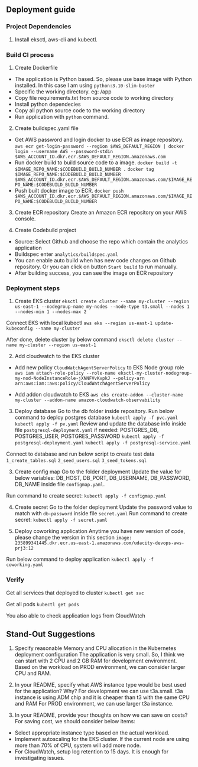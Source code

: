 ## Deployment guide

### Project Dependencies
1. Install eksctl, aws-cli and kubectl.

### Build CI process
1. Create Dockerfile
- The application is Python based. So, please use base image with Python installed. In this case I am using `python:3.10-slim-buster`
- Specific the working directory. eg: /app
- Copy file requirements.txt from source code to working directory
- Install python dependecies
- Copy all python source code to the working directory
- Run application with `python` command.

2. Create buildspec.yaml file
- Get AWS password and login docker to use ECR as image repository.
`aws ecr get-login-password --region $AWS_DEFAULT_REGION | docker login --username AWS --password-stdin $AWS_ACCOUNT_ID.dkr.ecr.$AWS_DEFAULT_REGION.amazonaws.com`
- Run docker build to build source code to a image.
`docker build -t $IMAGE_REPO_NAME:$CODEBUILD_BUILD_NUMBER .`
`docker tag $IMAGE_REPO_NAME:$CODEBUILD_BUILD_NUMBER $AWS_ACCOUNT_ID.dkr.ecr.$AWS_DEFAULT_REGION.amazonaws.com/$IMAGE_REPO_NAME:$CODEBUILD_BUILD_NUMBER`
- Push built docker image to ECR.
`docker push $AWS_ACCOUNT_ID.dkr.ecr.$AWS_DEFAULT_REGION.amazonaws.com/$IMAGE_REPO_NAME:$CODEBUILD_BUILD_NUMBER`

3. Create ECR repository
Create an Amazon ECR repository on your AWS console.

4. Create Codebuild project
- Source: Select Github and choose the repo which contain the analytics application
- Buildspec enter `analytics/buildspec.yaml`
- You can enable auto build when has new code changes on Github repository. Or you can click on button `Start build` to run manually.
- After building success, you can see the image on ECR repository


### Deployment steps
1. Create EKS cluster
`eksctl create cluster --name my-cluster --region us-east-1 --nodegroup-name my-nodes --node-type t3.small --nodes 1 --nodes-min 1 --nodes-max 2`

Connect EKS with local kubectl `aws eks --region us-east-1 update-kubeconfig --name my-cluster`

After done, delete cluster by below command
`eksctl delete cluster --name my-cluster --region us-east-1`

2. Add cloudwatch to the EKS cluster
- Add new policy `CloudWatchAgentServerPolicy` to EKS Node group role
`aws iam attach-role-policy --role-name eksctl-my-cluster-nodegroup-my-nod-NodeInstanceRole-jXNNFVvKvpkJ --policy-arn arn:aws:iam::aws:policy/CloudWatchAgentServerPolicy`

- Add addon cloudwatch to EKS
`aws eks create-addon --cluster-name my-cluster --addon-name amazon-cloudwatch-observability`

3. Deploy database
Go to the db folder inside repository. Run below command to deploy postgres database
`kubectl apply -f pvc.yaml`
`kubectl apply -f pv.yaml`
Review and update the database info inside file `postgresql-deployment.yaml` if needed: POSTGRES_DB, POSTGRES_USER, POSTGRES_PASSWORD
`kubectl apply -f postgresql-deployment.yaml`
`kubectl apply -f postgresql-service.yaml`

Connect to database and run below script to create test data
`1_create_tables.sql`
`2_seed_users.sql`
`3_seed_tokens.sql`

3. Create config map
Go to the folder deployment
Update the value for below variables: DB_HOST, DB_PORT, DB_USERNAME, DB_PASSWORD, DB_NAME inside file `configmap.yaml`.

Run command to create secret: `kubectl apply -f configmap.yaml`

4. Create secret
Go to the folder deployment
Update the password value to match with `db-password` inside file `secret.yaml`
Run command to create secret: `kubectl apply -f secret.yaml`

4. Deploy coworking application
Anytime you have new version of code, please change the version in this section `image: 235899341445.dkr.ecr.us-east-1.amazonaws.com/udacity-devops-aws-prj3:12`

Run below command to deploy application
`kubectl apply -f coworking.yaml`

### Verify
Get all services that deployed to cluster
`kubectl get svc`

Get all pods
`kubectl get pods`

You also able to check application logs from CloudWatch

## Stand-Out Suggestions
1. Specify reasonable Memory and CPU allocation in the Kubernetes deployment configuration
The application is very small. So, I think we can start with 2 CPU and 2 GB RAM for development environment.
Based on the workload on PROD environment, we can consider larger CPU and RAM.

2. In your README, specify what AWS instance type would be best used for the application? Why?
For development we can use t3a.small. t3a instance is using ADM chip and it is cheaper than t3 with the same CPU and RAM
For PROD environment, we can use larger t3a instance.

3. In your README, provide your thoughts on how we can save on costs?
For saving cost, we should consider below items:
- Select appropriate instance type based on the actual workload.
- Implement autoscaling for the EKS cluster. If the current node are using more than 70% of CPU, system will add more node.
- For CloudWatch, setup log retention to 15 days. It is enough for investigating issues.
